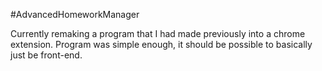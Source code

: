 #AdvancedHomeworkManager

Currently remaking a program that I had made previously into a chrome extension. Program was simple enough, it should be possible to basically just be front-end.
